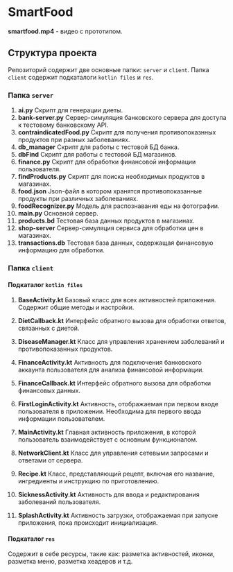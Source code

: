 # SmartFood

**smartfood.mp4** - видео с прототипом.

## Структура проекта

Репозиторий содержит две основные папки: `server` и `client`. Папка `client` содержит подкаталоги `kotlin files` и `res`.

### Папка `server`

1. **ai.py** 
Скрипт для генерации диеты.
2. **bank-server.py**
Сервер-симуляция банковского сервера для доступа к тестовому банковскому API.
3. **contraindicatedFood.py**
Скрипт для получения противопоказнных продуктов при разных заболеваниях.
4. **db_manager**
Скрипт для работы с тестовой БД банка.
5. **dbFind**
Скрипт для работы с тестовой БД магазинов.
6. **finance.py**
Скрипт для обработки финансовой информации пользователя.
7. **findProducts.py**
Скрипт для поиска необходимых продуктов в магазинах.
8. **food.json**
Json-файл в котором хранятся противопоказанные продукты при различных заболеваниях.
9. **foodRecognizer.py**
Модель для распознавания еды на фотографии.
10. **main.py**
Основной сервер.
11. **products.bd**
Тестовая база данных продуктов в магазинах.
12. **shop-server**
Сервер-симуляция сервиса для обработки цен в магазинах.
13. **transactions.db**
Тестовая база данных, содержащая финансовую информацию для обработки.

### Папка `client`

#### Подкаталог `kotlin files`

1. **BaseActivity.kt** 
   Базовый класс для всех активностей приложения. Содержит общие методы и настройки.

2. **DietCallback.kt** 
   Интерфейс обратного вызова для обработки ответов, связанных с диетой.

3. **DiseaseManager.kt** 
   Класс для управления хранением заболеваний и противопоказанных продуктов.
4. **FinanceActivity.kt** 
   Активность для подключения банковского аккаунта пользователя для анализа финансовой информации.

5. **FinanceCallback.kt** 
   Интерфейс обратного вызова для обработки финансовых данных.

6. **FirstLoginActivity.kt** 
   Активность, отображаемая при первом входе пользователя в приложении. Необходима для первого ввода информации пользователем.

7. **MainActivity.kt** 
   Главная активность приложения, в которой пользователь взаимодействует с основным функционалом.

8. **NetworkClient.kt** 
   Класс для управления сетевыми запросами и ответами от сервера.

9. **Recipe.kt** 
   Класс, представляющий рецепт, включая его название, ингредиенты и инструкцию по приготовлению.

10. **SicknessActivity.kt** 
    Активность для ввода и редактирования заболеваний пользователя.

11. **SplashActivity.kt** 
    Активность загрузки, отображаемая при запуске приложения, пока происходит инициализация.

#### Подкаталог `res`

Содержит в себе ресурсы, такие как: разметка активностей, иконки, разметка меню, разметка хеадеров и т.д.
